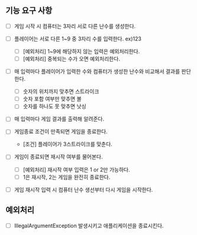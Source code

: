 ## 기능 요구 사항
- [ ] 게임 시작 시 컴퓨터는 3자리 서로 다른 난수를 생성한다.
- [ ] 플레이어는 서로 다른 1~9 중 3자리 수를 입력한다. ex)123
  - [ ] [예외처리] 1~9에 해당하지 않는 입력은 예외처리한다.
  - [ ] [예외처리] 중복되는 수가 오면 예외처리한다.
- [ ] 매 입력마다 플레이어가 입력한 수와 컴퓨터가 생성한 난수와 비교해서 결과를 판단한다.
  - [ ] 숫자의 위치까지 맞추면 스트라이크
  - [ ] 숫자 포함 여부만 맞추면 볼
  - [ ] 숫자를 하나도 못 맞추면 낫싱
- [ ] 매 입력마다 게임 결과를 출력해 알려준다.
- [ ] 게임종료 조건이 만족되면 게임을 종료한다.
  - [조건] 플레이어가 3스트라이크를 맞춘다.
- [ ] 게임이 종료되면 재시작 여부를 물어본다.
  - [ ] [예외처리] 재시작 여부 입력은 1 or 2만 가능하다.
  - [ ] 1은 재시작, 2는 게임을 완전히 종료한다.
- [ ] 게임 재시작 입력 시 컴퓨터 난수 생선부터 다시 게임을 시작한다.


## 예외처리
- [ ] IllegalArgumentException 발생시키고 애플리케이션을 종료시킨다.
